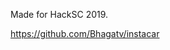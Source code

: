 Made for HackSC 2019.

<a href="https://github.com/Bhagatv/instacar"> https://github.com/Bhagatv/instacar</a>
